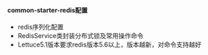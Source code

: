 #### common-starter-redis配置
* redis序列化配置
* RedisService类封装分布式锁及常用操作命令
* Lettuce5.1版本要求redis版本5.6以上，版本越新，对命令支持越好